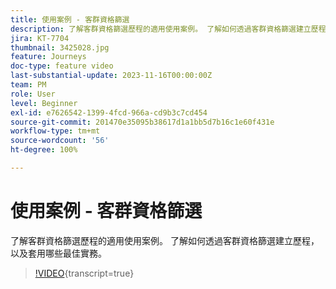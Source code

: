 ```yaml
---
title: 使用案例 - 客群資格篩選
description: 了解客群資格篩選歷程的適用使用案例。 了解如何透過客群資格篩選建立歷程，以及套用哪些最佳實務。
jira: KT-7704
thumbnail: 3425028.jpg
feature: Journeys
doc-type: feature video
last-substantial-update: 2023-11-16T00:00:00Z
team: PM
role: User
level: Beginner
exl-id: e7626542-1399-4fcd-966a-cd9b3c7cd454
source-git-commit: 201470e35095b38617d1a1bb5d7b16c1e60f431e
workflow-type: tm+mt
source-wordcount: '56'
ht-degree: 100%

---
```


# 使用案例 - 客群資格篩選

了解客群資格篩選歷程的適用使用案例。 了解如何透過客群資格篩選建立歷程，以及套用哪些最佳實務。

>[!VIDEO](https://video.tv.adobe.com/v/3446215?quality=12&learn=on&captions=chi_hant){transcript=true}
